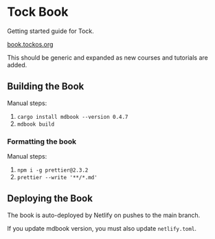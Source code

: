Tock Book
=========

Getting started guide for Tock.

[book.tockos.org](https://book.tockos.org/)

This should be generic and expanded as new courses and tutorials are added.



Building the Book
-----------------

Manual steps:

1. `cargo install mdbook --version 0.4.7`
2. `mdbook build`


### Formatting the book

Manual steps:

1. `npm i -g prettier@2.3.2`
2. `prettier --write '**/*.md'`


Deploying the Book
------------------

The book is auto-deployed by Netlify on pushes to the main branch.

If you update mdbook version, you must also update `netlify.toml`.
